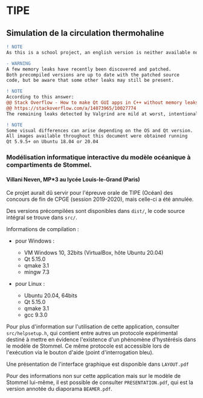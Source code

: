 # TIPE

## Simulation de la circulation thermohaline

```diff
! NOTE
As this is a school project, an english version is neither available nor scheduled anytime soon. The code however is commented in english.
```

```diff
- WARNING
A few memory leaks have recently been discovered and patched.
Both precompiled versions are up to date with the patched source
code, but be aware that some other leaks may still be present.
```

```diff
! NOTE
According to this answer:
@@ Stack Overflow - How to make Qt GUI apps in C++ without memory leaks @@
@@ https://stackoverflow.com/a/14073965/10027774                        @@
The remaining leaks detected by Valgrind are mild at worst, intentional at best.
```

```diff
! NOTE
Some visual differences can arise depending on the OS and Qt version.
All images available throughout this document were obtained running
Qt 5.9.5+ on Ubuntu 18.04 or 20.04
```

### Modélisation informatique interactive du modèle océanique à compartiments de Stommel.

#### Villani Neven, MP*3 au lycée Louis-le-Grand (Paris)

Ce projet aurait dû servir pour l'épreuve orale de TIPE (Océan) des concours de fin de CPGE (session 2019-2020), mais celle-ci a été annulée.

Des versions précompilées sont disponibles dans `dist/`, le code source intégral se trouve dans `src/`.

Informations de compilation :
- pour Windows :
    - VM Windows 10, 32bits (VirtualBox, hôte Ubuntu 20.04)
    - Qt 5.15.0
    - qmake 3.1
    - mingw 7.3


- pour Linux :
    - Ubuntu 20.04, 64bits
    - Qt 5.15.0
    - qmake 3.1
    - gcc 9.3.0

Pour plus d'information sur l'utilisation de cette application, consulter `src/helpsetup.h`, qui contient entre autres un protocole expérimental destiné à mettre en évidence l'existence d'un phénomène d'hystérésis dans le modèle de Stommel. Ce même protocole est accessible lors de l'exécution via le bouton d'aide (point d'interrogation bleu).

Une présentation de l'interface graphique est disponible dans `LAYOUT.pdf`

Pour des informations non sur cette application mais sur le modèle de Stommel lui-même, il est possible de consulter `PRESENTATION.pdf`, qui est la version annotée du diaporama `BEAMER.pdf`.
